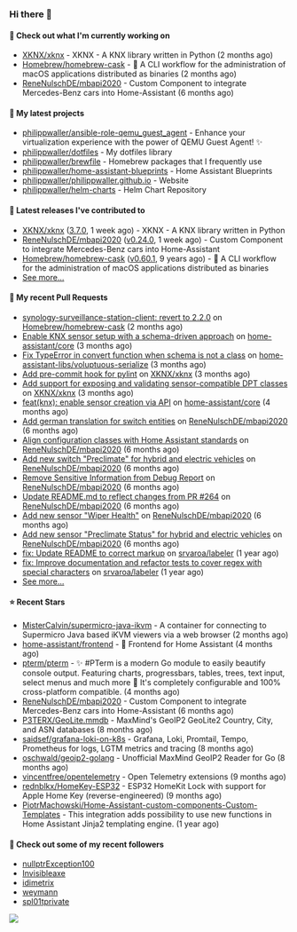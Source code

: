 ### Hi there 👋

#### 👷 Check out what I'm currently working on

- [XKNX/xknx](https://github.com/XKNX/xknx) - XKNX - A KNX library written in Python (2 months ago)
- [Homebrew/homebrew-cask](https://github.com/Homebrew/homebrew-cask) - 🍻 A CLI workflow for the administration of macOS applications distributed as binaries (2 months ago)
- [ReneNulschDE/mbapi2020](https://github.com/ReneNulschDE/mbapi2020) - Custom Component to integrate Mercedes-Benz cars into Home-Assistant (6 months ago)

#### 🌱 My latest projects

- [philippwaller/ansible-role-qemu_guest_agent](https://github.com/philippwaller/ansible-role-qemu_guest_agent) - Enhance your virtualization experience with the power of QEMU Guest Agent! ✨
- [philippwaller/dotfiles](https://github.com/philippwaller/dotfiles) - My dotfiles library
- [philippwaller/brewfile](https://github.com/philippwaller/brewfile) - Homebrew packages that I frequently use
- [philippwaller/home-assistant-blueprints](https://github.com/philippwaller/home-assistant-blueprints) - Home Assistant Blueprints
- [philippwaller/philippwaller.github.io](https://github.com/philippwaller/philippwaller.github.io) - Website
- [philippwaller/helm-charts](https://github.com/philippwaller/helm-charts) - Helm Chart Repository

#### 🔭 Latest releases I've contributed to

- [XKNX/xknx](https://github.com/XKNX/xknx) ([3.7.0](https://github.com/XKNX/xknx/releases/tag/3.7.0), 1 week ago) - XKNX - A KNX library written in Python
- [ReneNulschDE/mbapi2020](https://github.com/ReneNulschDE/mbapi2020) ([v0.24.0](https://github.com/ReneNulschDE/mbapi2020/releases/tag/v0.24.0), 1 week ago) - Custom Component to integrate Mercedes-Benz cars into Home-Assistant
- [Homebrew/homebrew-cask](https://github.com/Homebrew/homebrew-cask) ([v0.60.1](https://github.com/Homebrew/homebrew-cask/releases/tag/v0.60.1), 9 years ago) - 🍻 A CLI workflow for the administration of macOS applications distributed as binaries
- [See more...](https://github.com/philippwaller/philippwaller/blob/main/releases.md)

#### 🔨 My recent Pull Requests

- [synology-surveillance-station-client: revert to 2.2.0](https://github.com/Homebrew/homebrew-cask/pull/199678) on [Homebrew/homebrew-cask](https://github.com/Homebrew/homebrew-cask) (2 months ago)
- [Enable KNX sensor setup with a schema-driven approach](https://github.com/home-assistant/core/pull/136293) on [home-assistant/core](https://github.com/home-assistant/core) (3 months ago)
- [Fix TypeError in convert function when schema is not a class](https://github.com/home-assistant-libs/voluptuous-serialize/pull/140) on [home-assistant-libs/voluptuous-serialize](https://github.com/home-assistant-libs/voluptuous-serialize) (3 months ago)
- [Add pre-commit hook for pylint](https://github.com/XKNX/xknx/pull/1630) on [XKNX/xknx](https://github.com/XKNX/xknx) (3 months ago)
- [Add support for exposing and validating sensor-compatible DPT classes](https://github.com/XKNX/xknx/pull/1629) on [XKNX/xknx](https://github.com/XKNX/xknx) (3 months ago)
- [feat(knx): enable sensor creation via API](https://github.com/home-assistant/core/pull/133979) on [home-assistant/core](https://github.com/home-assistant/core) (4 months ago)
- [Add german translation for switch entities](https://github.com/ReneNulschDE/mbapi2020/pull/272) on [ReneNulschDE/mbapi2020](https://github.com/ReneNulschDE/mbapi2020) (6 months ago)
- [Align configuration classes with Home Assistant standards](https://github.com/ReneNulschDE/mbapi2020/pull/270) on [ReneNulschDE/mbapi2020](https://github.com/ReneNulschDE/mbapi2020) (6 months ago)
- [Add new switch &#34;Preclimate&#34; for hybrid and electric vehicles](https://github.com/ReneNulschDE/mbapi2020/pull/269) on [ReneNulschDE/mbapi2020](https://github.com/ReneNulschDE/mbapi2020) (6 months ago)
- [Remove Sensitive Information from Debug Report](https://github.com/ReneNulschDE/mbapi2020/pull/268) on [ReneNulschDE/mbapi2020](https://github.com/ReneNulschDE/mbapi2020) (6 months ago)
- [Update README.md to reflect changes from PR #264](https://github.com/ReneNulschDE/mbapi2020/pull/267) on [ReneNulschDE/mbapi2020](https://github.com/ReneNulschDE/mbapi2020) (6 months ago)
- [Add new sensor &#34;Wiper Health&#34;](https://github.com/ReneNulschDE/mbapi2020/pull/265) on [ReneNulschDE/mbapi2020](https://github.com/ReneNulschDE/mbapi2020) (6 months ago)
- [Add new sensor &#34;Preclimate Status&#34; for hybrid and electric vehicles](https://github.com/ReneNulschDE/mbapi2020/pull/264) on [ReneNulschDE/mbapi2020](https://github.com/ReneNulschDE/mbapi2020) (6 months ago)
- [fix: Update README to correct markup](https://github.com/srvaroa/labeler/pull/130) on [srvaroa/labeler](https://github.com/srvaroa/labeler) (1 year ago)
- [fix: Improve documentation and refactor tests to cover regex with special characters](https://github.com/srvaroa/labeler/pull/129) on [srvaroa/labeler](https://github.com/srvaroa/labeler) (1 year ago)
- [See more...](https://github.com/philippwaller/philippwaller/blob/main/pull-requests.md)

#### ⭐ Recent Stars

- [MisterCalvin/supermicro-java-ikvm](https://github.com/MisterCalvin/supermicro-java-ikvm) - A container for connecting to Supermicro Java based iKVM viewers via a web browser (2 months ago)
- [home-assistant/frontend](https://github.com/home-assistant/frontend) - :lollipop: Frontend for Home Assistant (4 months ago)
- [pterm/pterm](https://github.com/pterm/pterm) - ✨ #PTerm is a modern Go module to easily beautify console output. Featuring charts, progressbars, tables, trees, text input, select menus and much more 🚀 It&#39;s completely configurable and 100% cross-platform compatible. (4 months ago)
- [ReneNulschDE/mbapi2020](https://github.com/ReneNulschDE/mbapi2020) - Custom Component to integrate Mercedes-Benz cars into Home-Assistant (6 months ago)
- [P3TERX/GeoLite.mmdb](https://github.com/P3TERX/GeoLite.mmdb) - MaxMind&#39;s GeoIP2 GeoLite2 Country, City, and ASN databases (8 months ago)
- [saidsef/grafana-loki-on-k8s](https://github.com/saidsef/grafana-loki-on-k8s) - Grafana, Loki, Promtail, Tempo, Prometheus for logs, LGTM metrics and tracing (8 months ago)
- [oschwald/geoip2-golang](https://github.com/oschwald/geoip2-golang) - Unofficial MaxMind GeoIP2 Reader for Go (8 months ago)
- [vincentfree/opentelemetry](https://github.com/vincentfree/opentelemetry) - Open Telemetry extensions (9 months ago)
- [rednblkx/HomeKey-ESP32](https://github.com/rednblkx/HomeKey-ESP32) - ESP32 HomeKit Lock with support for Apple Home Key (reverse-engineered) (9 months ago)
- [PiotrMachowski/Home-Assistant-custom-components-Custom-Templates](https://github.com/PiotrMachowski/Home-Assistant-custom-components-Custom-Templates) - This integration adds possibility to use new functions in Home Assistant Jinja2 templating engine. (1 year ago)

#### 👯 Check out some of my recent followers

- [nullptrException100](https://github.com/nullptrException100)
- [Invisibleaxe](https://github.com/Invisibleaxe)
- [idimetrix](https://github.com/idimetrix)
- [weymann](https://github.com/weymann)
- [spl01tprivate](https://github.com/spl01tprivate)

![](https://hit.yhype.me/github/profile?user_id=1090452)
